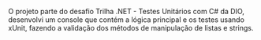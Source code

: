 O projeto parte do desafio Trilha .NET - Testes Unitários com C# da DIO, desenvolvi um console que contém a lógica principal e os testes usando xUnit, fazendo a validação dos métodos de manipulação de listas e strings.